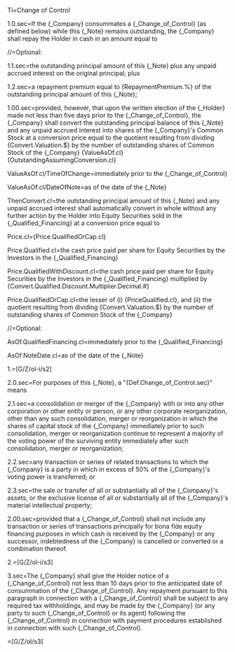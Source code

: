 Ti=Change of Control

1.0.sec=If the {_Company} consummates a {_Change_of_Control} (as defined below) while this {_Note} remains outstanding, the {_Company} shall repay the Holder in cash in an amount equal to

//=Optional:

1.1.sec=the outstanding principal amount of this {_Note} plus any unpaid accrued interest on the original principal; plus

1.2.sec=a repayment premium equal to {RepaymentPremium.%} of the outstanding principal amount of this {_Note};

1.00.sec=provided, however, that upon the written election of the {_Holder} made not less than five days prior to the {_Change_of_Control}, the {_Company} shall convert the outstanding principal balance of this {_Note} and any unpaid accrued interest into shares of the {_Company}'s Common Stock at a conversion price equal to the quotient resulting from dividing {Convert.Valuation.$} by the number of outstanding shares of Common Stock of the {_Company} {ValueAsOf.cl} {OutstandingAssumingConversion.cl}

ValueAsOf.cl/TimeOfChange=immediately prior to the {_Change_of_Control}

ValueAsOf.cl/DateOfNote=as of the date of the {_Note}

ThenConvert.cl=the outstanding principal amount of this {_Note} and any unpaid accrued interest shall automatically convert in whole without any further action by the Holder into Equity Securities sold in the {_Qualified_Financing} at a conversion price equal to

Price.cl={Price.QualifiedOrCap.cl}

Price.Qualified.cl=the cash price paid per share for Equity Securities by the Investors in the {_Qualified_Financing}

Price.QualifiedWithDiscount.cl=the cash price paid per share for Equity Securities by the Investors in the {_Qualified_Financing} multiplied by {Convert.Qualified.Discount.Multiplier.Decimal.#}

Price.QualifiedOrCap.cl=the lesser of (i) {PriceQualified.cl}, and (ii) the quotient resulting from dividing {Convert.Valuation.$} by the number of outstanding shares of Common Stock of the {_Company}

//=Optional:

AsOf.QualifiedFinancing.cl=immediately prior to the {_Qualified_Financing}

AsOf.NoteDate.cl=as of the date of the {_Note}


1.=[G/Z/ol-i/s2]

2.0.sec=For purposes of this {_Note}, a "{Def.Change_of_Control.sec}" means

2.1.sec=a consolidation or merger of the {_Company} with or into any other corporation or other entity or person, or any other corporate reorganization, other than any such consolidation, merger or reorganization in which the shares of capital stock of the {_Company} immediately prior to such consolidation, merger or reorganization continue to represent a majority of the voting power of the surviving entity immediately after such consolidation, merger or reorganization; 

2.2.sec=any transaction or series of related transactions to which the {_Company} is a party in which in excess of 50% of the {_Company}'s voting power is transferred; or

2.3.sec=the sale or transfer of all or substantially all of the {_Company}'s assets, or the exclusive license of all or substantially all of the {_Company}'s material intellectual property; 

2.00.sec=provided that a {_Change_of_Control} shall not include any transaction or series of transactions principally for bona fide equity financing purposes in which cash is received by the {_Company} or any successor, indebtedness of the {_Company} is cancelled or converted or a combination thereof.

2.=[G/Z/ol-i/s3]

3.sec=The {_Company} shall give the Holder notice of a {_Change_of_Control} not less than 10 days prior to the anticipated date of consummation of the {_Change_of_Control}.  Any repayment pursuant to this paragraph in connection with a {_Change_of_Control} shall be subject to any required tax withholdings, and may be made by the {_Company} (or any party to such {_Change_of_Control} or its agent) following the {_Change_of_Control} in connection with payment procedures established in connection with such {_Change_of_Control}.

=[G/Z/ol/s3]
